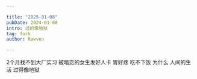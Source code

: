 ```yaml
---  

title: "2025-01-08"  
pubDate: 2024-01-08  
intro: 过的像地狱
tag: fuck  
author: Rawven

---
```


2个月找不到大厂实习
被暗恋的女生发好人卡
胃好疼 吃不下饭
为什么
人间的生活 过得像地狱